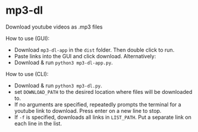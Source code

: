 # mp3-dl

Download youtube videos as .mp3 files

How to use (GUI):
- Download `mp3-dl-app` in the `dist` folder.  Then double click to run.
- Paste links into the GUI and click download.
Alternatively:
- Download & run `python3 mp3-dl-app.py`.

How to use (CLI):
- Download & run `python3 mp3-dl.py`.
- set `DOWNLOAD_PATH` to the desired location where files will be downloaded to.
- If no arguments are specified, repeatedly prompts the terminal for a youtube link to download.  Press enter on a new line to stop.
- If `-f` is specified, downloads all links in `LIST_PATH`.  Put a separate link on each line in the list.